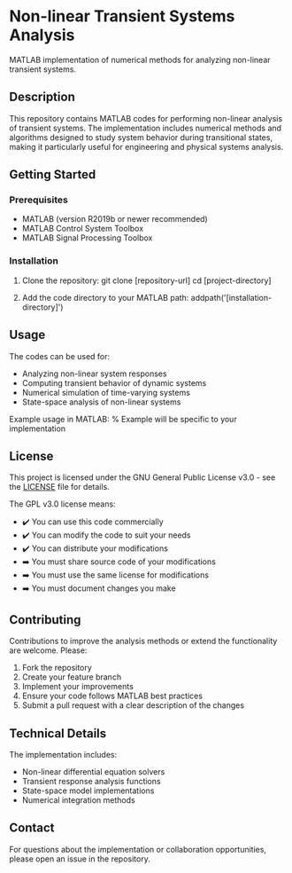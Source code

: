 # Non-linear Transient Systems Analysis
MATLAB implementation of numerical methods for analyzing non-linear transient systems.

## Description
This repository contains MATLAB codes for performing non-linear analysis of transient systems. The implementation includes numerical methods and algorithms designed to study system behavior during transitional states, making it particularly useful for engineering and physical systems analysis.

## Getting Started

### Prerequisites
- MATLAB (version R2019b or newer recommended)
- MATLAB Control System Toolbox
- MATLAB Signal Processing Toolbox

### Installation
1. Clone the repository:
git clone [repository-url]
cd [project-directory]

2. Add the code directory to your MATLAB path:
addpath('[installation-directory]')

## Usage
The codes can be used for:
- Analyzing non-linear system responses
- Computing transient behavior of dynamic systems
- Numerical simulation of time-varying systems
- State-space analysis of non-linear systems

Example usage in MATLAB:
% Example will be specific to your implementation

## License
This project is licensed under the GNU General Public License v3.0 - see the [LICENSE](LICENSE) file for details.

The GPL v3.0 license means:
- ✔️ You can use this code commercially
- ✔️ You can modify the code to suit your needs
- ✔️ You can distribute your modifications
- ➡️ You must share source code of your modifications
- ➡️ You must use the same license for modifications
- ➡️ You must document changes you make

## Contributing
Contributions to improve the analysis methods or extend the functionality are welcome. Please:
1. Fork the repository
2. Create your feature branch
3. Implement your improvements
4. Ensure your code follows MATLAB best practices
5. Submit a pull request with a clear description of the changes

## Technical Details
The implementation includes:
- Non-linear differential equation solvers
- Transient response analysis functions
- State-space model implementations
- Numerical integration methods

## Contact
For questions about the implementation or collaboration opportunities, please open an issue in the repository.
